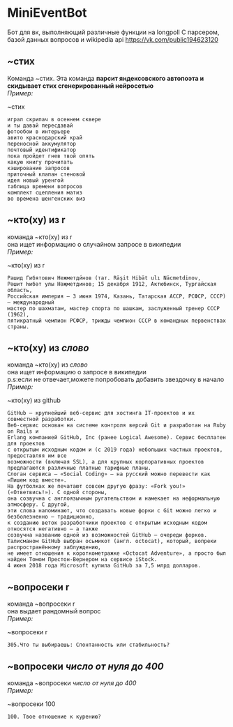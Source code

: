# MiniEventBot
Бот для вк, выполняющий различные функции на longpoll С парсером, базой данных вопросов и wikipedia api https://vk.com/public194623120

## ~стих  
Команда ~стих.
Эта команда **парсит яндексовского автопоэта и скидывает стих сгенерированный нейросетью**  
*Пример:*

~стих

    играл скрипач в осеннем сквере  
    и ты давай пересдавай  
    фотообои в интерьере  
    авито краснодарский край  
    переносной аккумулятор  
    почтовый идентификатор  
    пока пройдет гнев твой опять  
    какую книгу прочитать  
    кэширование запросов  
    приточный клапан стеновой  
    идея новый уренгой  
    таблица времени вопросов  
    комплект сцепления матиз  
    во времена шенгенских виз  

## ~кто(ху) из r  
команда ~кто(ху) из r  
она ищет информацию о случайном запросе в википедии  
*Пример:*  

~кто(ху) из r  
  
    Рашид Гибятович Нежметди́нов (тат. Räşit Hibät ulı Näcmetdinov,   
    Рәшит Һибәт улы Нәҗметдинов; 15 декабря 1912, Актюбинск, Тургайская область,   
    Российская империя — 3 июня 1974, Казань, Татарская АССР, РСФСР, СССР) — международный  
    мастер по шахматам, мастер спорта по шашкам, заслуженный тренер СССР (1962),   
    пятикратный чемпион РСФСР, трижды чемпион СССР в командных первенствах страны.

## ~кто(ху) из *слово*  
команда ~кто(ху) из *слово*  
она ищет информацию о запросе в википедии  
p.s:если не отвечает,можете попробовать добавить звездочку в начало  
*Пример:*  

~кто(ху) из github

    GitHub — крупнейший веб-сервис для хостинга IT-проектов и их совместной разработки.
    Веб-сервис основан на системе контроля версий Git и разработан на Ruby on Rails и   
    Erlang компанией GitHub, Inc (ранее Logical Awesome). Сервис бесплатен для проектов   
    с открытым исходным кодом и (с 2019 года) небольших частных проектов, предоставляя им все   
    возможности (включая SSL), а для крупных корпоративных проектов предлагаются различные платные тарифные планы.
    Слоган сервиса — «Social Coding» — на русский можно перевести как «Пишем код вместе».   
    На футболках же печатают совсем другую фразу: «Fork you!» («Ответвись!»). С одной стороны,   
    она созвучна с англоязычным ругательством и намекает на неформальную атмосферу. С другой,   
    эти слова напоминают, что создавать новые форки с Git можно легко и безболезненно — традиционно,   
    к созданию веток разработчики проектов с открытым исходным кодом относятся негативно — а также   
    созвучна названию одной из возможностей GitHub — очереди форков.
    Талисманом GitHub выбран осьмикот (англ. octocat), который, вопреки распространённому заблуждению,   
    не имеет отношения к короткометражке «Octocat Adventure», а просто был найден Томом Престон-Вернером на сервисе iStock.
    4 июня 2018 года Microsoft купила GitHub за 7,5 млрд долларов.

## ~вопросеки r  
команда ~вопросеки r  
она выдает рандомный вопрос  
*Пример:*   

~вопросеки r  

    305.Что ты выбираешь: Спонтанность или стабильность?
    
## ~вопросеки *число от нуля до 400*
команда ~вопросеки *число от нуля до 400*  
*Пример:*   

~вопросеки 100

    100. Твое отношение к курению?  
